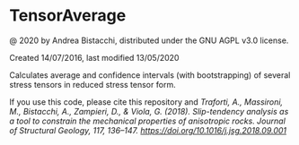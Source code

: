 # TensorAverage
@ 2020 by Andrea Bistacchi, distributed under the GNU AGPL v3.0 license.

Created 14/07/2016, last modified 13/05/2020

Calculates average and confidence intervals (with bootstrapping) of several stress tensors in reduced stress tensor form.

If you use this code, please cite this repository and _Traforti, A., Massironi, M., Bistacchi, A., Zampieri, D., & Viola, G. (2018). Slip-tendency analysis as a tool to constrain the mechanical properties of anisotropic rocks. Journal of Structural Geology, 117, 136–147. https://doi.org/10.1016/j.jsg.2018.09.001_
